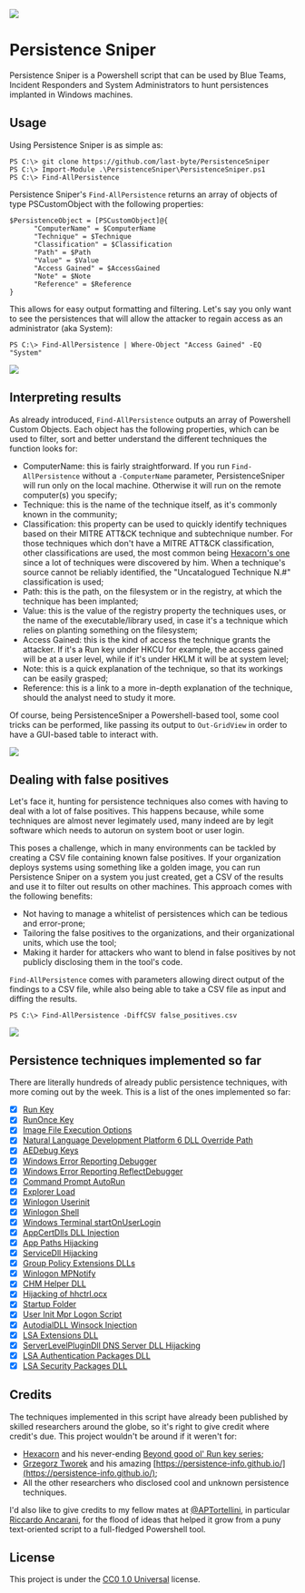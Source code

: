 ![](resources/persistencesniper.png)
# Persistence Sniper
Persistence Sniper is a Powershell script that can be used by Blue Teams, Incident Responders and System Administrators to hunt persistences implanted in Windows machines.

## Usage
Using Persistence Sniper is as simple as:
```
PS C:\> git clone https://github.com/last-byte/PersistenceSniper
PS C:\> Import-Module .\PersistenceSniper\PersistenceSniper.ps1
PS C:\> Find-AllPersistence
```

Persistence Sniper's `Find-AllPersistence` returns an array of objects of type PSCustomObject with the following properties:
```
$PersistenceObject = [PSCustomObject]@{
      "ComputerName" = $ComputerName
      "Technique" = $Technique
      "Classification" = $Classification
      "Path" = $Path
      "Value" = $Value
      "Access Gained" = $AccessGained
      "Note" = $Note
      "Reference" = $Reference
} 
```

This allows for easy output formatting and filtering. Let's say you only want to see the persistences that will allow the attacker to regain access as an administrator (aka System):

```
PS C:\> Find-AllPersistence | Where-Object "Access Gained" -EQ "System"
```

![](resources/findallpersistenceexample01.png)

## Interpreting results
As already introduced, `Find-AllPersistence` outputs an array of Powershell Custom Objects. Each object has the following properties, which can be used to filter, sort and better understand the different techniques the function looks for:
- ComputerName: this is fairly straightforward. If you run `Find-AllPersistence` without a `-ComputerName` parameter, PersistenceSniper will run only on the local machine. Otherwise it will run on the remote computer(s) you specify;
- Technique: this is the name of the technique itself, as it's commonly known in the community;
- Classification: this property can be used to quickly identify techniques based on their MITRE ATT&CK technique and subtechnique number. For those techniques which don't have a MITRE ATT&CK classification, other classifications are used, the most common being [Hexacorn's one](https://www.hexacorn.com/blog/2017/01/28/beyond-good-ol-run-key-all-parts/) since a lot of techniques were discovered by him. When a technique's source cannot be reliably identified, the "Uncatalogued Technique N.#" classification is used; 
- Path: this is the path, on the filesystem or in the registry, at which the technique has been implanted;
- Value: this is the value of the registry property the techniques uses, or the name of the executable/library used, in case it's a technique which relies on planting something on the filesystem;
- Access Gained: this is the kind of access the technique grants the attacker. If it's a Run key under HKCU for example, the access gained will be at a user level, while if it's under HKLM it will be at system level;
- Note: this is a quick explanation of the technique, so that its workings can be easily grasped;
- Reference: this is a link to a more in-depth explanation of the technique, should the analyst need to study it more.

Of course, being PersistenceSniper a Powershell-based tool, some cool tricks can be performed, like passing its output to `Out-GridView` in order to have a GUI-based table to interact with.

![](resources/findallpersistenceexample03.png)


## Dealing with false positives
Let's face it, hunting for persistence techniques also comes with having to deal with a lot of false positives. This happens because, while some techniques are almost never legimately used, many indeed are by legit software which needs to autorun on system boot or user login.

This poses a challenge, which in many environments can be tackled by creating a CSV file containing known false positives. If your organization deploys systems using something like a golden image, you can run Persistence Sniper on a system you just created, get a CSV of the results and use it to filter out results on other machines. This approach comes with the following benefits:
- Not having to manage a whitelist of persistences which can be tedious and error-prone;
- Tailoring the false positives to the organizations, and their organizational units, which use the tool;
- Making it harder for attackers who want to blend in false positives by not publicly disclosing them in the tool's code.

`Find-AllPersistence` comes with parameters allowing direct output of the findings to a CSV file, while also being able to take a CSV file as input and diffing the results.

```
PS C:\> Find-AllPersistence -DiffCSV false_positives.csv
```

![](resources/findallpersistenceexample02.png)

## Persistence techniques implemented so far
There are literally hundreds of already public persistence techniques, with more coming out by the week. This is a list of the ones implemented so far:
- [x] [Run Key](https://attack.mitre.org/techniques/T1547/001/)
- [x] [RunOnce Key](https://attack.mitre.org/techniques/T1547/001/)
- [x] [Image File Execution Options](https://attack.mitre.org/techniques/T1546/012/)
- [x] [Natural Language Development Platform 6 DLL Override Path](https://www.hexacorn.com/blog/2018/12/30/beyond-good-ol-run-key-part-98/)
- [x] [AEDebug Keys](https://www.hexacorn.com/blog/2013/09/19/beyond-good-ol-run-key-part-4/)
- [x] [Windows Error Reporting Debugger](https://www.hexacorn.com/blog/2019/09/20/beyond-good-ol-run-key-part-116/)
- [x] [Windows Error Reporting ReflectDebugger](https://www.hexacorn.com/blog/2018/08/31/beyond-good-ol-run-key-part-85/)
- [x] [Command Prompt AutoRun](https://persistence-info.github.io/Data/cmdautorun.html)
- [x] [Explorer Load](https://persistence-info.github.io/Data/windowsload.html)
- [x] [Winlogon Userinit](https://attack.mitre.org/techniques/T1547/004/)
- [x] [Winlogon Shell](https://attack.mitre.org/techniques/T1547/004/)
- [x] [Windows Terminal startOnUserLogin](https://twitter.com/nas_bench/status/1550836225652686848)
- [x] [AppCertDlls DLL Injection](https://attack.mitre.org/techniques/T1546/009/)
- [x] [App Paths Hijacking](https://www.hexacorn.com/blog/2013/01/19/beyond-good-ol-run-key-part-3/)
- [x] [ServiceDll Hijacking](https://www.hexacorn.com/blog/2013/09/19/beyond-good-ol-run-key-part-4/)
- [x] [Group Policy Extensions DLLs](https://persistence-info.github.io/Data/gpoextension.html)
- [x] [Winlogon MPNotify](https://persistence-info.github.io/Data/mpnotify.html)
- [x] [CHM Helper DLL](https://www.hexacorn.com/blog/2018/04/22/beyond-good-ol-run-key-part-76/)
- [x] [Hijacking of hhctrl.ocx](https://www.hexacorn.com/blog/2018/04/23/beyond-good-ol-run-key-part-77/)  
- [x] [Startup Folder](https://attack.mitre.org/techniques/T1547/001/)  
- [x] [User Init Mpr Logon Script](https://attack.mitre.org/techniques/T1037/001/)  
- [x] [AutodialDLL Winsock Injection](https://www.hexacorn.com/blog/2015/01/13/beyond-good-ol-run-key-part-24/)  
- [x] [LSA Extensions DLL](https://persistence-info.github.io/Data/lsaaextension.html)  
- [x] [ServerLevelPluginDll DNS Server DLL Hijacking](https://persistence-info.github.io/Data/serverlevelplugindll.html)  
- [x] [LSA Authentication Packages DLL](https://attack.mitre.org/techniques/T1547/002/)    
- [x] [LSA Security Packages DLL](https://attack.mitre.org/techniques/T1547/005/)  

## Credits
The techniques implemented in this script have already been published by skilled researchers around the globe, so it's right to give credit where credit's due. This project wouldn't be around if it weren't for:
- [Hexacorn](https://www.hexacorn.com/) and his never-ending [Beyond good ol' Run key series](https://www.hexacorn.com/blog/2017/01/28/beyond-good-ol-run-key-all-parts/);
- [Grzegorz Tworek](https://twitter.com/0gtweet/) and his amazing [https://persistence-info.github.io/](https://persistence-info.github.io/);
- All the other researchers who disclosed cool and unknown persistence techniques.

I'd also like to give credits to my fellow mates at [@APTortellini](https://aptw.tf/about/), in particular [Riccardo Ancarani](https://twitter.com/dottor_morte), for the flood of ideas that helped it grow from a puny text-oriented script to a full-fledged Powershell tool.

## License
This project is under the [CC0 1.0 Universal](https://creativecommons.org/publicdomain/zero/1.0/) license.
